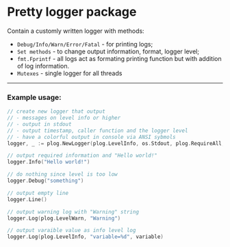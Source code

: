 # Pretty logger package

Contain a customly written logger with methods:
- `Debug/Info/Warn/Error/Fatal` - for printing logs;
- `Set methods` - to change output information, format, logger level;
- `fmt.Fprintf` - all logs act as formating printing function but with addition of log information.
- `Mutexes` - single logger for all threads
---

### Example usage:
```go
// create new logger that output
// - messages on level info or higher
// - output in stdout
// - output timestamp, caller function and the logger level
// - have a colorful output in console via ANSI sybmols
logger, _ := plog.NewLogger(plog.LevelInfo, os.Stdout, plog.RequireAll, false)

// output required information and "Hello world!"
logger.Info("Hello world!") 

// do nothing since level is too low
logger.Debug("something") 

// output empty line
logger.Line() 

// output warning log with "Warning" string
logger.Log(plog.LevelWarn, "Warning") 

// output varaible value as info level log
logger.Log(plog.LevelInfo, "variable=%d", variable) 
```
